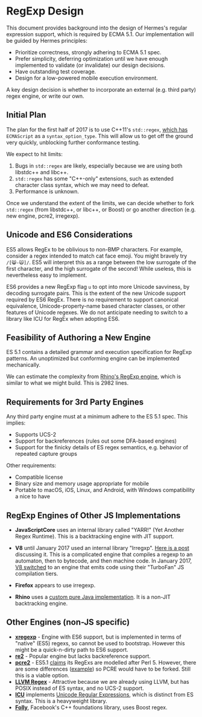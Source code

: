 # RegExp Design

This document provides background into the design of Hermes's regular expression support, which is required by ECMA 5.1. Our implementation will be guided by Hermes principles:

- Prioritize correctness, strongly adhering to ECMA 5.1 spec.
- Prefer simplicity, deferring optimization until we have enough implemented to validate (or invalidate) our design decisions.
- Have outstanding test coverage.
- Design for a low-powered mobile execution environment.

A key design decision is whether to incorporate an external (e.g. third party) regex engine, or write our own.

## Initial Plan

The plan for the first half of 2017 is to use C++11's `std::regex`, [which has](http://en.cppreference.com/w/cpp/regex/ecmascript) `ECMAScript` as a `syntax_option_type`. This will allow us to get off the ground very quickly, unblocking further conformance testing.

We expect to hit limits:

1. Bugs in `std::regex` are likely, especially because we are using both libstdc++ and libc++.
2. `std::regex` has some "C++-only" extensions, such as extended character class syntax, which we may need to defeat.
3. Performance is unknown.

Once we understand the extent of the limits, we can decide whether to fork `std::regex` (from libstdc++, or libc++, or Boost) or go another direction (e.g. new engine, pcre2, irregexp).

## Unicode and ES6 Considerations

ES5 allows RegEx to be oblivious to non-BMP characters. For example, consider a regex intended to match cat face emoji. You might bravely try `/[😸‑🙀]/`. ES5 will interpret this as a range between the low surrogate of the first character, and the high surrogate of the second! While useless, this is nevertheless easy to implement.

ES6 provides a new RegExp flag `u` to opt into more Unicode savviness, by decoding surrogate pairs. This is the extent of the new Unicode support required by ES6 RegEx. There is no requirement to support canonical equivalence, Unicode-property-name based character classes, or other features of Unicode regexes. We do not anticipate needing to switch to a library like ICU for RegEx when adopting ES6.

## Feasibility of Authoring a New Engine

ES 5.1 contains a detailed grammar and execution specification for RegExp patterns. An unoptimized but conforming engine can be implemented mechanically.

We can estimate the complexity from [Rhino's RegExp engine](https://github.com/mozilla/rhino/blob/master/src/org/mozilla/javascript/regexp/NativeRegExp.java), which is similar to what we might build. This is 2982 lines.

## Requirements for 3rd Party Engines

Any third party engine must at a minimum adhere to the ES 5.1 spec. This implies:

- Supports UCS-2
- Support for backreferences (rules out some DFA-based engines)
- Support for the finicky details of ES regex semantics, e.g. behavior of repeated capture groups

Other requirements:

- Compatible license
- Binary size and memory usage appropriate for mobile
- Portable to macOS, iOS, Linux, and Android, with Windows compatibility a nice to have

## RegExp Engines of Other JS Implementations

- **JavaScriptCore** uses an internal library called "YARR!" (Yet Another Regex Runtime). This is a backtracking engine with JIT support.

- **V8** until January 2017 used an internal library "Irregxp". [Here is a post](https://blog.chromium.org/2009/02/irregexp-google-chromes-new-regexp.html) discussing it. This is a complicated engine that compiles a regexp to an automaton, then to bytecode, and then machine code. In January 2017, [V8 switched](https://v8project.blogspot.com/2017/01/speeding-up-v8-regular-expressions.html) to an engine that emits code using their "TurboFan" JS compilation tiers.

- **Firefox** appears to use irregexp.

- **Rhino** uses a [custom pure Java implementation](https://github.com/mozilla/rhino/blob/master/src/org/mozilla/javascript/regexp/NativeRegExp.java). It is a non-JIT backtracking engine.

## Other Engines (non-JS specific)

- **[xregexp](http://xregexp.com)** - Engine with ES6 support, but is implemented in terms of "native" (ES5) regexs, so cannot be used to bootstrap. However this might be a quick-n-dirty path to ES6 support.
- **[re2](https://github.com/google/re2)** - Popular engine but lacks backreference support.
- **[pcre2](http://www.pcre.org)** - ES5.1 [claims](https://www.ecma-international.org/ecma-262/5.1/#sec-15.10) its RegExs are modelled after Perl 5. However, there are some differences ([example](http://stackoverflow.com/questions/40679071/perl-vs-javascript-regular-expressions)) so PCRE would have to be forked. Still this is a viable option.
- **[LLVM Regex](http://llvm.org/docs/doxygen/html/classllvm_1_1Regex.html)** - Attractive because we are already using LLVM, but has POSIX instead of ES syntax, and no UCS-2 support.
- **[ICU](http://userguide.icu-project.org/strings/regexp)** implements [Unicode Regular Expressions](http://www.unicode.org/reports/tr18/), which is distinct from ES syntax. This is a heavyweight library.
- **[Folly](https://github.com/facebook/folly)**, Facebook's C++ foundations library, uses Boost regex.
